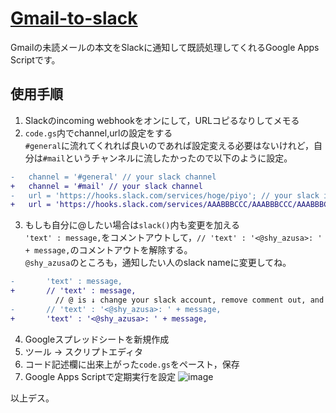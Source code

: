# [Gmail-to-slack](https://shyazusa.github.io/gmail-to-slack/)

Gmailの未読メールの本文をSlackに通知して既読処理してくれるGoogle Apps Scriptです。

## 使用手順

1. Slackのincoming webhookをオンにして，URLコピるなりしてメモる
2. `code.gs`内でchannel,urlの設定をする  
  `#general`に流れてくれれば良いのであれば設定変える必要はないけれど，自分は`#mail`というチャンネルに流したかったので以下のように設定。

  ```diff
-   channel = '#general' // your slack channel
+   channel = '#mail' // your slack channel
-   url = 'https://hooks.slack.com/services/hoge/piyo'; // your slack incoming webhook url
+   url = 'https://hooks.slack.com/services/AAABBBCCC/AAABBBCCC/AAABBBCCCDDDEEEFFFGGGHHH'; // your slack incoming webhook url
```

3. もしも自分に@したい場合は`slack()`内も変更を加える  
  `'text' : message,`をコメントアウトして，`// 'text' : '<@shy_azusa>: ' + message,`のコメントアウトを解除する。  
  `@shy_azusa`のところも，通知したい人のslack nameに変更してね。

  ```diff
-       'text' : message,
+       // 'text' : message,
            // @ is ↓ change your slack account, remove comment out, and ↑ comment out
-       // 'text' : '<@shy_azusa>: ' + message,
+       'text' : '<@shy_azusa>: ' + message,
```

4. Googleスプレッドシートを新規作成
5. ツール → スクリプトエディタ
6. コード記述欄に出来上がった`code.gs`をペースト，保存
7. Google Apps Scriptで定期実行を設定
    ![image](https://user-images.githubusercontent.com/10899437/34185722-5d8e062a-e56a-11e7-9f49-4a630a29b6aa.png)

以上デス。
